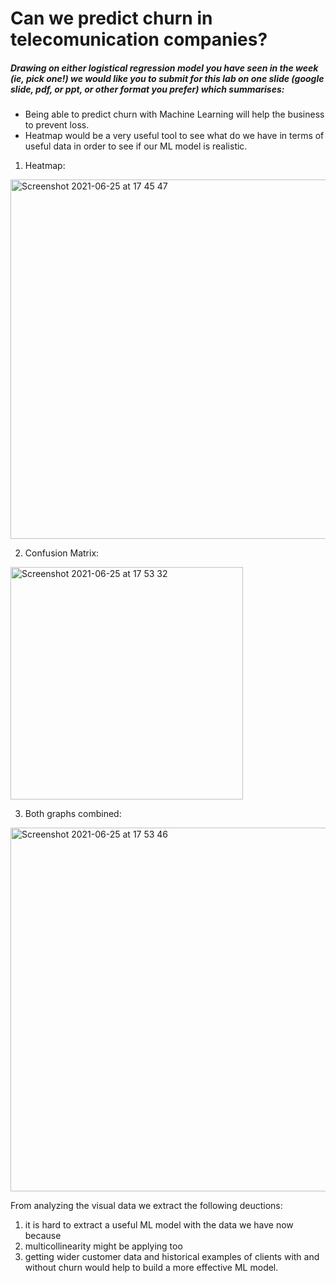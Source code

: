 
# Can we predict churn in telecomunication companies?

##### Drawing on either logistical regression model you have seen in the week (ie, pick one!) we would like you to submit for this lab on one slide (google slide, pdf, or ppt, or other format you prefer) which summarises:

- Being able to predict churn with Machine Learning will help the business to prevent loss.
- Heatmap would be a very useful tool to see what do we have in terms of useful data in order to see if our ML model is realistic.

1. Heatmap:
<img width="575" alt="Screenshot 2021-06-25 at 17 45 47" src="https://user-images.githubusercontent.com/30186859/123450696-49592600-d5dd-11eb-829e-8dfe05314091.png">

2. Confusion Matrix:
<img width="372" alt="Screenshot 2021-06-25 at 17 53 32" src="https://user-images.githubusercontent.com/30186859/123452143-6b06dd00-d5de-11eb-9fce-3ee167542ed2.png">


3. Both graphs combined:
<img width="582" alt="Screenshot 2021-06-25 at 17 53 46" src="https://user-images.githubusercontent.com/30186859/123452156-6e01cd80-d5de-11eb-9b8b-87aad6760f56.png">


From analyzing the visual data we extract the following deuctions:
 1. it is hard to extract a useful ML model with the data we have now because
 2. multicollinearity might be applying too
 3. getting wider customer data and historical examples of clients with and without churn would help to build a more effective ML model.
